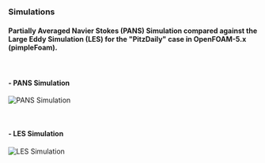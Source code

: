 ### Simulations

#### Partially Averaged Navier Stokes (PANS) Simulation compared against the Large Eddy Simulation (LES) for the "PitzDaily" case in OpenFOAM-5.x (pimpleFoam).
<br>

#### - PANS Simulation

![PANS Simulation](https://github.com/user-attachments/assets/fb39ed79-0ca8-44d0-af3b-f75945b82b58)

<br>

#### - LES Simulation

![LES Simulation](https://github.com/user-attachments/assets/3fd9846e-6d62-4abf-93dd-078b95db33d7)

